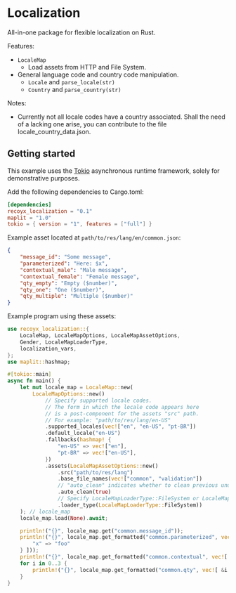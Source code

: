 # Localization

All-in-one package for flexible localization on Rust.

Features:

- `LocaleMap`
  - Load assets from HTTP and File System.
- General language code and country code manipulation.
  - `Locale` and `parse_locale(str)`
  - `Country` and `parse_country(str)`

Notes:

- Currently not all locale codes have a country associated. Shall the need of a lacking one arise, you can contribute to the file locale_country_data.json.

## Getting started

This example uses the [Tokio](https://tokio.rs) asynchronous runtime framework, solely for demonstrative purposes.

Add the following dependencies to Cargo.toml:

```toml
[dependencies]
recoyx_localization = "0.1"
maplit = "1.0"
tokio = { version = "1", features = ["full"] }
```

Example asset located at `path/to/res/lang/en/common.json`:

```json
{
    "message_id": "Some message",
    "parameterized": "Here: $x",
    "contextual_male": "Male message",
    "contextual_female": "Female message",
    "qty_empty": "Empty ($number)",
    "qty_one": "One ($number)",
    "qty_multiple": "Multiple ($number)"
}
```

Example program using these assets:

```rust
use recoyx_localization::{
    LocaleMap, LocaleMapOptions, LocaleMapAssetOptions,
    Gender, LocaleMapLoaderType,
    localization_vars,
};
use maplit::hashmap;

#[tokio::main]
async fn main() {
    let mut locale_map = LocaleMap::new(
        LocaleMapOptions::new()
            // Specify supported locale codes.
            // The form in which the locale code appears here
            // is a post-component for the assets "src" path. 
            // For example: "path/to/res/lang/en-US"
            .supported_locales(vec!["en", "en-US", "pt-BR"])
            .default_locale("en-US")
            .fallbacks(hashmap! {
                "en-US" => vec!["en"],
                "pt-BR" => vec!["en-US"],
            })
            .assets(LocaleMapAssetOptions::new()
                .src("path/to/res/lang")
                .base_file_names(vec!["common", "validation"])
                // "auto_clean" indicates whether to clean previous unused locale data. 
                .auto_clean(true)
                // Specify LocaleMapLoaderType::FileSystem or LocaleMapLoaderType::Http
                .loader_type(LocaleMapLoaderType::FileSystem))
    ); // locale_map
    locale_map.load(None).await;

    println!("{}", locale_map.get("common.message_id"));
    println!("{}", locale_map.get_formatted("common.parameterized", vec![ &localization_vars!{
        "x" => "foo"
    } ]));
    println!("{}", locale_map.get_formatted("common.contextual", vec![ &Gender::Female ]));
    for i in 0..3 {
        println!("{}", locale_map.get_formatted("common.qty", vec![ &i ]));
    }
}
```